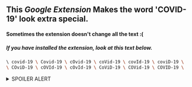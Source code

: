 ## This *Google Extension* Makes the word 'COVID-19' look extra special.
#### Sometimes the extension doesn't change all the text :(



##### If you have installed the extension, look at this text below.

```sh
\ covid-19 \ Covid-19 \ cOvid-19 \ coVid-19 \ covId-19 \ coviD-19 \
\ COviD-19 \ cOVId-19 \ cOvId-19 \ CoViD-19 \ COVid-19 \ COVID-19 \
```

<details>
  <summary>SPOILER ALERT</summary>
  
![N|Solid](https://github.com/SuperPieter/Better-COVID-19/blob/master/covid-19.png)
  
</details>
